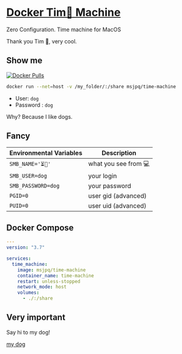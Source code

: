 # [Docker Tim🍎 Machine](https://ms-jpq.github.io/docker-time-machine)

Zero Configuration. Time machine for MacOS

Thank you Tim 🍏, very cool.

## Show me

[![Docker Pulls](https://img.shields.io/docker/pulls/msjpq/time-machine.svg)](https://hub.docker.com/r/msjpq/time-machine/)

```sh
docker run --net=host -v /my_folder/:/share msjpq/time-machine
```

- User: `dog`
- Password : `dog`

Why? Because I like dogs.

## Fancy

| Environmental Variables | Description          |
| ----------------------- | -------------------- |
| `SMB_NAME='⏳🤖'`       | what you see from 💻 |
| `SMB_USER=dog`          | your login           |
| `SMB_PASSWORD=dog`      | your password        |
| `PGID=0`                | user gid (advanced)  |
| `PUID=0`                | user uid (advanced)  |

## Docker Compose

```yaml
---
version: "3.7"

services:
  time_machine:
    image: msjpq/time-machine
    container_name: time-machine
    restart: unless-stopped
    network_mode: host
    volumes:
      - ./:/share
```

## Very important

Say hi to my dog!

[my dog](https://raw.githubusercontent.com/ms-jpq/docker-time-machine/tim-apple/preview/dog.JPG)
